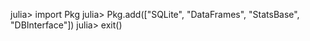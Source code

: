 julia> import Pkg
julia> Pkg.add(["SQLite", "DataFrames", "StatsBase", "DBInterface"])
julia> exit()
